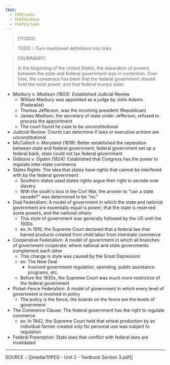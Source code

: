 ```yaml
---
TAGS:
  - TYPE/note
  - STATUS/done
  - STATUS/todo
---
```


> [!TODO]
> 
> TODO :: Turn mentioned definitions into links

> [!SUMMARY]
> 
> In the beginning of the United States, the separation of powers between the state and federal government was in contention. Over time, the consensus has been that the federal government should hold the most power, and that federal trumps state.

- *Marbury v. Madison (1803)*: Established Judicial Review
	- William Marbury was appointed as a judge by John Adams (Federalist)
	- Thomas Jefferson, was the incoming president (Republican)
	- James Madison, the secretary of state under Jefferson, refused to process the appointment
	- The court found he case to be unconstitutional
- *Judicial Review*: Courts can determine if laws or executive actions are unconstitutional
- *McCulloch v. Maryland (1819)*: Better established the separation between state and federal government; federal government set up a federal bank, state could not tax federal government
- *Gibbons v. Ogden (1824)*: Established that Congress has the power to regulate inter-state commerce
- States Rights: The idea that states have rights that cannot be  interfered with by the federal government 
	- Southern states used states rights argue their right to secede over slavery
	- With the south's loss in the Civil War, the answer to "can a state secede?" was determined to be "no."
- Dual Federalism: A model of government in which the state and national government are essentially equal is power; that the state is reserved some powers, and the national others
	- This style of government was generally followed by the US until the 1930s
	- ex: In 1916, the Supreme Court declared that a federal law that barred products created from child labor from interstate commerce
- Cooperative Federalism: A model of government in which all branches of government cooperate; where national and state governments complement each other
	- This change is style was caused by the Great Depression
	- ex: The New Deal
		- Involved government regulation, spending, public assistance programs, etc.
	- Before the 1930s, the Supreme Court was much more restrictive of the federal government
- Picket-Fence Federalism: A model of government in which every level of government is involved in policy
	- The policy is the fence, the boards on the fence are the levels of government
- The Commerce Clause: The federal government has the right to regulate commerce
	- ex: In 1942, the Supreme Court held that wheat production by an individual farmer created only for personal use was subject to regulation
- Federal Preemption: State laws that conflict with federal laws are invalidated

---

SOURCE :: [[media/10PEG - Unit 2 - Textbook Section 3.pdf]]